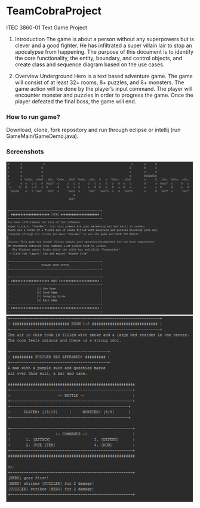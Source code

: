 # TeamCobraProject
ITEC 3860-01 Text Game Project

1. Introduction
The game is about a person without any superpowers but is clever and a good fighter. He has infiltrated a super villain lair to stop an apocalypse from happening.  The purpose of this document is to identify the core functionality,  the entity, boundary, and control objects, and create class and sequence diagram based on the use cases.

2. Overview
Underground Hero is a text based adventure game. The game will consist of at least 32+ rooms, 8+ puzzles, and 8+ monsters. The game action will be done by the player’s input command. The player will encounter monster and puzzles in order to progress the game. Once the player defeated the final boss, the game will end.

### How to run game?
Download, clone, fork repository and run through eclipse or intellij (run GameMain/GameDemo.java).

### Screenshots
<img src="/Documents/text_game_00.PNG" width = "500"/>
<img src="/Documents/text_game_01.PNG" width = "500"/>
